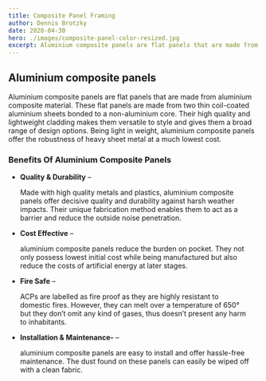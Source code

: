 ```yaml
---
title: Composite Panel Framing
author: Dennis Brotzky
date: 2020-04-30
hero: ./images/composite-panel-color-resized.jpg
excerpt: Aluminium composite panels are flat panels that are made from aluminium composite material. These flat panels are made from two thin coil-coated aluminium sheets bonded to a non-aluminium core. Their high quality and lightweight cladding makes them versatile to style and gives them a broad range of design options.  Being light in weight, aluminium composite panels offer the robustness of heavy sheet metal at a much lowest cost.
---
```


## Aluminium composite panels

Aluminium composite panels are flat panels that are made from aluminium composite material. These flat panels are made from two thin coil-coated aluminium sheets bonded to a non-aluminium core. Their high quality and lightweight cladding makes them versatile to style and gives them a broad range of design options.  Being light in weight, aluminium composite panels offer the robustness of heavy sheet metal at a much lowest cost.


### Benefits Of Aluminium Composite Panels

- **Quality & Durability** – <p style="padding-right: 20px">Made with high quality metals and plastics, aluminium composite panels offer decisive quality and durability against harsh weather impacts. Their unique fabrication method enables them to act as a barrier and reduce the outside noise penetration.</p>
- **Cost Effective** – <p style="padding-right: 20px">aluminium composite panels reduce the burden on pocket. They not only possess lowest initial cost while being manufactured but also reduce the costs of artificial energy at later stages.</p>

- **Fire Safe** – <p style="padding-right: 20px">ACPs are labelled as fire proof as they are highly resistant to domestic fires. However, they can melt over a temperature of 650° but they don’t omit any kind of gases, thus doesn’t present any harm to inhabitants.</p>
- **Installation & Maintenance-** – <p style="padding-right: 20px">aluminium composite panels are easy to install and offer hassle-free maintenance. The dust found on these panels can easily be wiped off with a clean fabric.</p>


